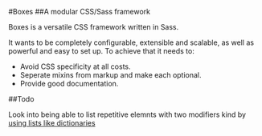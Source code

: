 #Boxes
##A modular CSS/Sass framework

Boxes is a versatile CSS framework written in Sass. 

It wants to be completely configurable, extensible and scalable, as well as powerful and easy to set up. To achieve that it needs to:

- Avoid CSS specificity at all costs.
- Seperate mixins from markup and make each optional.
- Provide good documentation.


##Todo

Look into being able to list repetitive elemnts with two modifiers kind by [using lists like dictionaries](https://gist.github.com/nathos/1212291)
